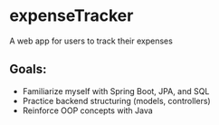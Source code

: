 # expenseTracker
A web app for users to track their expenses

## Goals:
- Familiarize myself with Spring Boot, JPA, and SQL
- Practice backend structuring (models, controllers)
- Reinforce OOP concepts with Java

